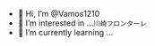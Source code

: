 - 👋 Hi, I’m @Vamos1210
- 👀 I’m interested in ...`川崎フロンターレ`
- 🌱 I’m currently learning ...

<!---
Vamos1210/Vamos1210 is a ✨ special ✨ repository because its `README.md` (this file) appears on your GitHub profile.
You can click the Preview link to take a look at your changes.
--->
